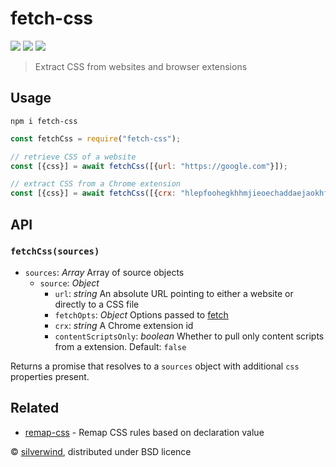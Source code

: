 # fetch-css
[![](https://img.shields.io/npm/v/fetch-css.svg?style=flat)](https://www.npmjs.org/package/fetch-css) [![](https://img.shields.io/npm/dm/fetch-css.svg)](https://www.npmjs.org/package/fetch-css) [![](https://api.travis-ci.org/silverwind/fetch-css.svg?style=flat)](https://travis-ci.org/silverwind/fetch-css)
> Extract CSS from websites and browser extensions

## Usage

```console
npm i fetch-css
```

```js
const fetchCss = require("fetch-css");

// retrieve CSS of a website
const [{css}] = await fetchCss([{url: "https://google.com"}]);

// extract CSS from a Chrome extension
const [{css}] = await fetchCss([{crx: "hlepfoohegkhhmjieoechaddaejaokhf"}]);
```

## API

### `fetchCss(sources)`

- `sources`: *Array* Array of source objects
  - `source`: *Object*
    - `url`: *string* An absolute URL pointing to either a website or directly to a CSS file
    - `fetchOpts`: *Object* Options passed to [fetch](https://github.com/npm/make-fetch-happen#fetch)
    - `crx`: *string* A Chrome extension id
    - `contentScriptsOnly`: *boolean* Whether to pull only content scripts from a extension. Default: `false`

Returns a promise that resolves to a `sources` object with additional `css` properties present.

## Related

- [remap-css](https://github.com/silverwind/remap-css) - Remap CSS rules based on declaration value

© [silverwind](https://github.com/silverwind), distributed under BSD licence
